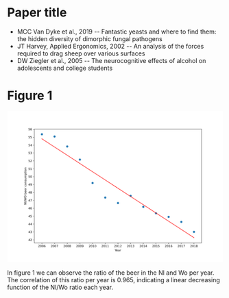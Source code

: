 # Paper title

- MCC Van Dyke et al., 2019 -- Fantastic yeasts and where to find them: the hidden diversity of dimorphic fungal pathogens
- JT Harvey, Applied Ergonomics, 2002 -- An analysis of the forces required to drag sheep over various surfaces
- DW Ziegler et al., 2005 -- The neurocognitive effects of alcohol on adolescents and college students
# Figure 1

![Figure 1](https://github.com/JuanSandalinas/Photo/blob/main/sample_figure.png?raw=true)

In figure 1 we can observe the ratio of the beer in the Nl and Wo per year. 
The correlation of this ratio per year is 0.965, indicating a linear decreasing function of the Nl/Wo ratio each year.
